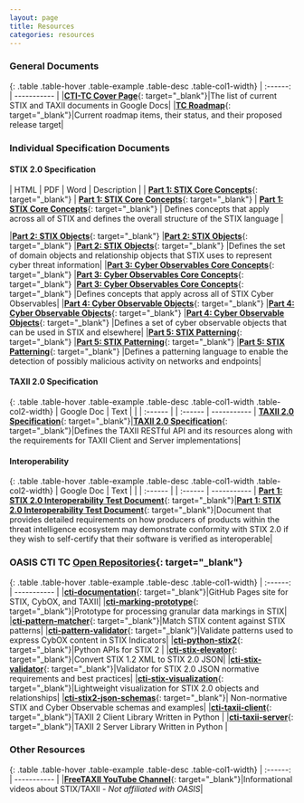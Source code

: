 ```yaml
---
layout: page
title: Resources
categories: resources
---
```



### General Documents

{: .table .table-hover .table-example .table-desc .table-col1-width}
| :------: | ----------- |
|[**CTI-TC Cover Page**](https://docs.google.com/document/d/1yvqWaPPnPW-2NiVCLqzRszcx91ffMowfT5MmE9Nsy_w){: target="_blank"}|The list of current STIX and TAXII documents in Google Docs|
|[**TC Roadmap**](https://docs.google.com/document/d/1yvqWaPPnPW-2NiVCLqzRszcx91ffMowfT5MmE9Nsy_w/edit#heading=h.rnemfnrew1l4){: target="_blank"}|Current roadmap items, their status, and their proposed release target|


### Individual Specification Documents

#### STIX 2.0 Specification

| HTML | PDF | Word | Description |
| [**Part 1: STIX Core Concepts**](https://docs.oasis-open.org/cti/stix/v2.0/stix-v2.0-part1-stix-core.html){: target="_blank"} | [**Part 1: STIX Core Concepts**](https://docs.oasis-open.org/cti/stix/v2.0/stix-v2.0-part1-stix-core.pdf){: target="_blank"} | [**Part 1: STIX Core Concepts**](https://docs.oasis-open.org/cti/stix/v2.0/stix-v2.0-part1-stix-core.docx){: target="_blank"} | Defines concepts that apply across all of STIX and defines the overall structure of the STIX language |

|[**Part 2: STIX Objects**](https://docs.oasis-open.org/cti/stix/v2.0/stix-v2.0-part2-stix-objects.html){: target="_blank"} |[**Part 2: STIX Objects**](https://docs.oasis-open.org/cti/stix/v2.0/stix-v2.0-part2-stix-objects.pdf){: target="_blank"} |[**Part 2: STIX Objects**](https://docs.oasis-open.org/cti/stix/v2.0/stix-v2.0-part2-stix-objects.docx){: target="_blank"} |Defines the set of domain objects and relationship objects that STIX uses to represent cyber threat information|
|[**Part 3: Cyber Observables Core Concepts**](https://docs.oasis-open.org/cti/stix/v2.0/stix-v2.0-part3-cyber-observable-core.html){: target="_blank"} |[**Part 3: Cyber Observables Core Concepts**](https://docs.oasis-open.org/cti/stix/v2.0/stix-v2.0-part3-cyber-observable-core.pdf){: target="_blank"} |[**Part 3: Cyber Observables Core Concepts**](https://docs.oasis-open.org/cti/stix/v2.0/stix-v2.0-part3-cyber-observable-core.docx){: target="_blank"} |Defines concepts that apply across all of STIX Cyber Observables|
|[**Part 4: Cyber Observable Objects**](https://docs.oasis-open.org/cti/stix/v2.0/stix-v2.0-part4-cyber-observable-objects.html){: target="_blank"} |[**Part 4: Cyber Observable Objects**](https://docs.oasis-open.org/cti/stix/v2.0/stix-v2.0-part4-cyber-observable-objects.pdf){: target="_blank"} |[**Part 4: Cyber Observable Objects**](https://docs.oasis-open.org/cti/stix/v2.0/stix-v2.0-part4-cyber-observable-objects.docx){: target="_blank"} |Defines a set of cyber observable objects that can be used in STIX and elsewhere|
|[**Part 5: STIX Patterning**](https://docs.oasis-open.org/cti/stix/v2.0/stix-v2.0-part5-stix-patterning.html){: target="_blank"} |[**Part 5: STIX Patterning**](https://docs.oasis-open.org/cti/stix/v2.0/stix-v2.0-part5-stix-patterning.pdf){: target="_blank"} |[**Part 5: STIX Patterning**](https://docs.oasis-open.org/cti/stix/v2.0/stix-v2.0-part5-stix-patterning.docx){: target="_blank"} |Defines a patterning language to enable the detection of possibly malicious activity on networks and endpoints|

#### TAXII 2.0 Specification

{: .table .table-hover .table-example .table-desc .table-col1-width .table-col2-width}
| Google Doc | Text | |
| :------ | | :------ | ----------- |
[**TAXII 2.0 Specification**](https://docs.google.com/document/d/1Jv9ICjUNZrOnwUXtenB1QcnBLO35RnjQcJLsa1mGSkI){: target="_blank"}|[**TAXII 2.0 Specification**](https://docs.google.com/document/d/1Jv9ICjUNZrOnwUXtenB1QcnBLO35RnjQcJLsa1mGSkI/pub){: target="_blank"}|Defines the TAXII RESTful API and its resources along with the requirements for TAXII Client and Server implementations|

#### Interoperability

{: .table .table-hover .table-example .table-desc .table-col1-width .table-col2-width}
| Google Doc | Text | |
| :------ | | :------ | ----------- |
[**Part 1: STIX 2.0 Interoperability Test Document**](https://docs.google.com/document/d/1Bk3QsGqS84odU2iJtTZ8GokLZIOuz52iM7QKkRhJtQc){: target="_blank"}|[**Part 1: STIX 2.0 Interoperability Test Document**](https://docs.google.com/document/d/1Bk3QsGqS84odU2iJtTZ8GokLZIOuz52iM7QKkRhJtQc/pub){: target="_blank"}|Document that provides detailed requirements on how producers of products within the threat intelligence ecosystem may demonstrate conformity with STIX 2.0 if they wish to self-certify that their software is verified as interoperable|


### OASIS CTI TC [Open Repositories](https://www.oasis-open.org/resources/open-repositories/){: target="_blank"}

{: .table .table-hover .table-example .table-desc .table-col1-width}
| :------: | ----------- |
|[**cti-documentation**](https://github.com/oasis-open/cti-documentation){: target="_blank"}|GitHub Pages site for STIX, CybOX, and TAXII|
|[**cti-marking-prototype**](https://github.com/oasis-open/cti-marking-prototype){: target="_blank"}|Prototype for processing granular data markings in STIX|
|[**cti-pattern-matcher**](https://github.com/oasis-open/cti-pattern-matcher){: target="_blank"}|Match STIX content against STIX patterns|
|[**cti-pattern-validator**](https://github.com/oasis-open/cti-pattern-validator){: target="_blank"}|Validate patterns used to express CybOX content in STIX Indicators|
|[**cti-python-stix2**](https://github.com/oasis-open/cti-python-stix2){: target="_blank"}|Python APIs for STIX 2 |
|[**cti-stix-elevator**](https://github.com/oasis-open/cti-stix-elevator){: target="_blank"}|Convert STIX 1.2 XML to STIX 2.0 JSON|
|[**cti-stix-validator**](https://github.com/oasis-open/cti-stix-validator){: target="_blank"}|Validator for STIX 2.0 JSON normative requirements and best practices|
|[**cti-stix-visualization**](https://github.com/oasis-open/cti-stix-visualization){: target="_blank"}|Lightweight visualization for STIX 2.0 objects and relationships|
|[**cti-stix2-json-schemas**](https://github.com/oasis-open/cti-stix2-json-schemas){: target="_blank"}| Non-normative STIX and Cyber Observable schemas and examples|
|[**cti-taxii-client**](https://github.com/oasis-open/cti-taxii-client){: target="_blank"}|TAXII 2 Client Library Written in Python |
|[**cti-taxii-server**](https://github.com/oasis-open/cti-taxii-server){: target="_blank"}|TAXII 2 Server Library Written in Python |

### Other Resources

{: .table .table-hover .table-example .table-desc .table-col1-width}
| :------: | ----------- |
|[**FreeTAXII YouTube Channel**](https://www.youtube.com/channel/UCmW_oi_zce3On4LyK9KDnfg){: target="_blank"}|Informational videos about STIX/TAXII  - _Not affiliated with OASIS_|
